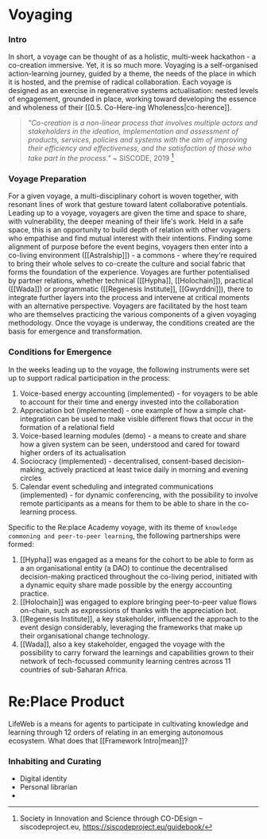 # Voyaging
### Intro
In short, a voyage can be thought of as a holistic, multi-week hackathon - a co-creation immersive. Yet, it is so much more. Voyaging is a self-organised action-learning journey, guided by a theme, the needs of the place in which it is hosted, and the premise of radical collaboration. Each voyage is designed as an exercise in regenerative systems actualisation: nested levels of engagement, grounded in place, working toward developing the essence and wholeness of their [[0.5. Co-Here-ing Wholeness|co-herence]].

> *"Co-creation is a non-linear process that involves multiple actors and stakeholders in the ideation, implementation and assessment of products, services, policies and systems with the aim of improving their efficiency and effectiveness, and the satisfaction of those who take part in the process."* ~ SISCODE, 2019 [^1]
### Voyage Preparation
For a given voyage, a multi-disciplinary cohort is woven together, with resonant lines of work that gesture toward latent collaborative potentials. Leading up to a voyage, voyagers are given the time and space to share, with vulnerability, the deeper meaning of their life's work. Held in a safe space, this is an opportunity to build depth of relation with other voyagers who empathise and find mutual interest with their intentions. Finding some alignment of purpose before the event begins, voyagers then enter into a co-living environment ([[Astralship]]) - a commons - where they're required to bring their whole selves to co-create the culture and social fabric that forms the foundation of the experience. Voyages are further potentialised by partner relations, whether technical ([[Hypha]], [[Holochain]]), practical ([[Wada]]) or programmatic ([[Regenesis Institute]], [[Gwyrddni]]), there to integrate further layers into the process and intervene at critical moments with an alternative perspective. Voyagers are facilitated by the host team who are themselves practicing the various components of a given voyaging methodology. Once the voyage is underway, the conditions created are the basis for emergence and transformation.
### Conditions for Emergence
In the weeks leading up to the voyage, the following instruments were set up to support radical participation in the process:
1. Voice-based energy accounting (implemented) - for voyagers to be able to account for their time and energy invested into the collaboration
2. Appreciation bot (implemented) - one example of how a simple chat-integration can be used to make visible different flows that occur in the formation of a relational field
3. Voice-based learning modules (demo) - a means to create and share how a given system can be seen, understood and cared for toward higher orders of its actualisation
4. Sociocracy (implemented) - decentralised, consent-based decision-making, actively practiced at least twice daily in morning and evening circles
5. Calendar event scheduling and integrated communications (implemented) - for dynamic conferencing, with the possibility to involve remote participants as a means for them to be able to share in the co-learning process.

Specific to the Re:place Academy voyage, with its theme of `knowledge commoning and peer-to-peer learning`, the following partnerships were formed:
1. [[Hypha]] was engaged as a means for the cohort to be able to form as a an organisational entity (a DAO) to continue the decentralised decision-making practiced throughout the co-living period, initiated with a dynamic equity share made possible by the energy accounting practice.
2. [[Holochain]] was engaged to explore bringing peer-to-peer value flows on-chain, such as expressions of thanks with the appreciation bot.
3. [[Regenesis Institute]], a key stakeholder, influenced the approach to the event design considerably, leveraging the frameworks that make up their organisational change technology.
4. [[Wada]], also a key stakeholder, engaged the voyage with the possibility to carry forward the learnings and capabilities grown to their network of tech-focussed community learning centres across 11 countries of sub-Saharan Africa.
# Re:Place Product
LifeWeb is a means for agents to participate in cultivating knowledge and learning through 12 orders of relating in an emerging autonomous ecosystem. What does that [[Framework Intro|mean]]?
### Inhabiting and Curating
- Digital identity
- Personal librarian
- 

[^1]: Society in Innovation and Science through CO-DEsign – siscodeproject.eu, https://siscodeproject.eu/guidebook/